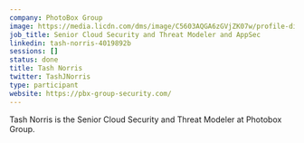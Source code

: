 ```yaml
---
company: PhotoBox Group
image: https://media.licdn.com/dms/image/C5603AQGA6zGVjZK07w/profile-displayphoto-shrink_200_200/0?e=1562198400&v=beta&t=_YIcsRDjgzSA6YKhVemE_l7qlDZL7Pd6WwWodtyfHZE
job_title: Senior Cloud Security and Threat Modeler and AppSec
linkedin: tash-norris-4019892b
sessions: []
status: done
title: Tash Norris
twitter: TashJNorris
type: participant
website: https://pbx-group-security.com/
---
```


Tash Norris is the Senior Cloud Security and Threat Modeler at Photobox Group.